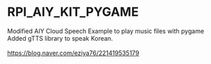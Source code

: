 # RPI_AIY_KIT_PYGAME<br>
Modified AIY Cloud Speech Example to play music files with pygame<br>
Added gTTS library to speak Korean.<br>
<br>
https://blog.naver.com/eziya76/221419535179
